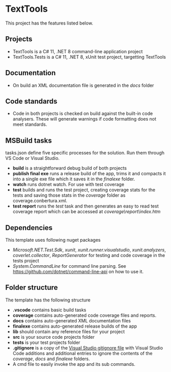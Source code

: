 # TextTools

This project has the features listed below.

## Projects

* TextTools is a C# 11, .NET 8 command-line application project
* TextTools.Tests is a C# 11, .NET 8, xUnit test project, targetting TextTools

## Documentation

* On build an XML documentation file is generated in the *docs* folder

## Code standards

* Code in both projects is checked on build against the built-in code analysers. These will generate warnings if code formatting does not meet standards.

## MSBuild tasks

tasks.json define five specific processes for the solution. Run them through VS Code or Visual Studio.

* **build** is a straightforward debug build of both projects
* **publish final exe** runs a release build of the app, trims it and compacts it into a single exe file which it saves it in the *finalexe* folder.
* **watch** runs dotnet watch. For use with test coverage
* **test** builds and runs the test project, creating coverage stats for the tests and saving those stats in the *coverage* folder as coverage.conbertura.xml.
* **test report** runs the *test* task and then generates an easy to read test coverage report which can be accessed at *coverage\report\index.htm*

## Dependencies

This template uses following nuget packages

* *Microsoft.NET.Test.Sdk*, *xunit*, *xunit.runner.visualstudio*, *xunit.analyzers*, *coverlet.collector*, *ReportGenerator*  for testing and code coverage in the tests project
* *System.CommandLine* for command line parsing. See <https://github.com/dotnet/command-line-api> on how to use it.

## Folder structure

The template has the following structure

* **.vscode** contains basic build tasks
* **coverage** contains auto-generated code coverage files and reports.
* **docs** contains auto-generated XML documentation files
* **finalexe** contains auto-generated release builds of the app
* **lib** should contain any reference files for your project
* **src** is your source code projects folder
* **tests** is your test projects folder
* **.gitignore** is a copy of the [Visual Studio gitignore file](https://github.com/github/gitignore/blob/master/VisualStudio.gitignore) with Visual Studio Code additions and additional entries to ignore the contents of the *coverage*, *docs* and *finalexe* folders.
* A cmd file to easily invoke the app and its sub commands.
